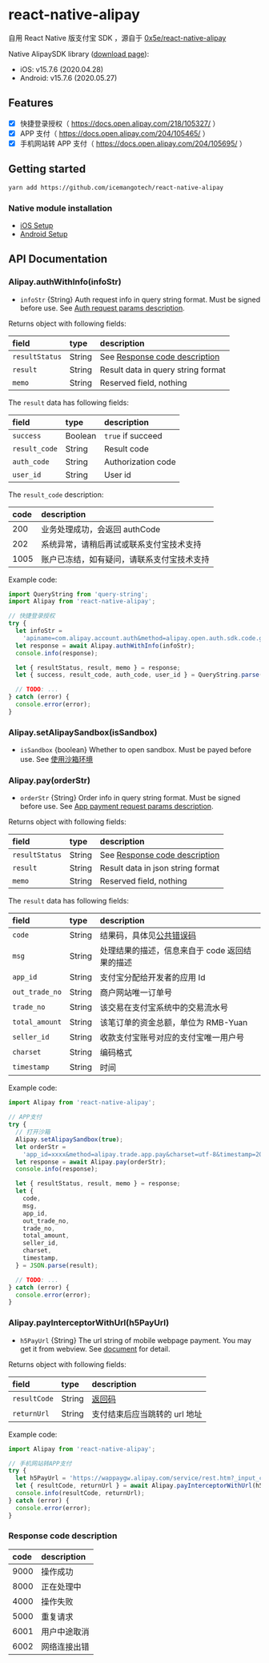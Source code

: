 # react-native-alipay

自用 React Native 版支付宝 SDK ，源自于 [0x5e/react-native-alipay](https://github.com/0x5e/react-native-alipay)

Native AlipaySDK library ([download page](https://docs.open.alipay.com/54/104509)):

- iOS: v15.7.6 (2020.04.28)
- Android: v15.7.6 (2020.05.27)

## Features

- [x] 快捷登录授权（ https://docs.open.alipay.com/218/105327/ ）
- [x] APP 支付（ https://docs.open.alipay.com/204/105465/ ）
- [x] 手机网站转 APP 支付（ https://docs.open.alipay.com/204/105695/ ）

## Getting started

```bash
yarn add https://github.com/icemangotech/react-native-alipay
```

### Native module installation

- [iOS Setup](./docs/ios-setup.md)
- [Android Setup](./docs/android-setup.md)

## API Documentation

### Alipay.authWithInfo(infoStr)

- `infoStr` {String} Auth request info in query string format. Must be signed before use. See [Auth request params description](https://docs.open.alipay.com/218/105327).

Returns object with following fields:

| field          | type   | description                                                 |
| :------------- | :----- | :---------------------------------------------------------- |
| `resultStatus` | String | See [Response code description](#response-code-description) |
| `result`       | String | Result data in query string format                          |
| `memo`         | String | Reserved field, nothing                                     |

The `result` data has following fields:

| field         | type    | description        |
| :------------ | :------ | :----------------- |
| `success`     | Boolean | `true` if succeed  |
| `result_code` | String  | Result code        |
| `auth_code`   | String  | Authorization code |
| `user_id`     | String  | User id            |

The `result_code` description:

| code | description                                |
| :--- | :----------------------------------------- |
| 200  | 业务处理成功，会返回 authCode              |
| 202  | 系统异常，请稍后再试或联系支付宝技术支持   |
| 1005 | 账户已冻结，如有疑问，请联系支付宝技术支持 |

Example code:

```javascript
import QueryString from 'query-string';
import Alipay from 'react-native-alipay';

// 快捷登录授权
try {
  let infoStr =
    'apiname=com.alipay.account.auth&method=alipay.open.auth.sdk.code.get&app_id=xxxx&app_name=mc&biz_type=openservice&pid=xxxx&product_id=APP_FAST_LOGIN&scope=kuaijie&target_id=xxxx&auth_type=AUTHACCOUNT&sign_type=RSA2&sign=xxxx'; // get from server, signed
  let response = await Alipay.authWithInfo(infoStr);
  console.info(response);

  let { resultStatus, result, memo } = response;
  let { success, result_code, auth_code, user_id } = QueryString.parse(result);

  // TODO: ...
} catch (error) {
  console.error(error);
}
```

### Alipay.setAlipaySandbox(isSandbox)

- `isSandbox` {boolean} Whether to open sandbox. Must be payed before use. See [使用沙箱环境](https://docs.open.alipay.com/200/105311)

### Alipay.pay(orderStr)

- `orderStr` {String} Order info in query string format. Must be signed before use. See [App payment request params description](https://docs.open.alipay.com/204/105465/).

Returns object with following fields:

| field          | type   | description                                                 |
| :------------- | :----- | :---------------------------------------------------------- |
| `resultStatus` | String | See [Response code description](#response-code-description) |
| `result`       | String | Result data in json string format                           |
| `memo`         | String | Reserved field, nothing                                     |

The `result` data has following fields:

| field          | type   | description                                                            |
| :------------- | :----- | :--------------------------------------------------------------------- |
| `code`         | String | 结果码，具体见[公共错误码](https://docs.open.alipay.com/common/105806) |
| `msg`          | String | 处理结果的描述，信息来自于 code 返回结果的描述                         |
| `app_id`       | String | 支付宝分配给开发者的应用 Id                                            |
| `out_trade_no` | String | 商户网站唯一订单号                                                     |
| `trade_no`     | String | 该交易在支付宝系统中的交易流水号                                       |
| `total_amount` | String | 该笔订单的资金总额，单位为 RMB-Yuan                                    |
| `seller_id`    | String | 收款支付宝账号对应的支付宝唯一用户号                                   |
| `charset`      | String | 编码格式                                                               |
| `timestamp`    | String | 时间                                                                   |

Example code:

```javascript
import Alipay from 'react-native-alipay';

// APP支付
try {
  // 打开沙箱
  Alipay.setAlipaySandbox(true);
  let orderStr =
    'app_id=xxxx&method=alipay.trade.app.pay&charset=utf-8&timestamp=2014-07-24 03:07:50&version=1.0&notify_url=https%3A%2F%2Fapi.xxx.com%2Fnotify&biz_content=%7B%22subject%22%3A%22%E5%A4%A7%E4%B9%90%E9%80%8F%22%2C%22out_trade_no%22%3A%22xxxx%22%2C%22total_amount%22%3A%229.00%22%2C%22product_code%22%3A%22QUICK_MSECURITY_PAY%22%7D&sign_type=RSA2&sign=xxxx'; // get from server, signed
  let response = await Alipay.pay(orderStr);
  console.info(response);

  let { resultStatus, result, memo } = response;
  let {
    code,
    msg,
    app_id,
    out_trade_no,
    trade_no,
    total_amount,
    seller_id,
    charset,
    timestamp,
  } = JSON.parse(result);

  // TODO: ...
} catch (error) {
  console.error(error);
}
```

### Alipay.payInterceptorWithUrl(h5PayUrl)

- `h5PayUrl` {String} The url string of mobile webpage payment. You may get it from webview. See [document](https://docs.open.alipay.com/204/105695/) for detail.

Returns object with following fields:

| field        | type   | description                          |
| :----------- | :----- | :----------------------------------- |
| `resultCode` | String | [返回码](#response-code-description) |
| `returnUrl`  | String | 支付结束后应当跳转的 url 地址        |

Example code:

```javascript
import Alipay from 'react-native-alipay';

// 手机网站转APP支付
try {
  let h5PayUrl = 'https://wappaygw.alipay.com/service/rest.htm?_input_charset=utf-8&format=xml&partner=xxxx&req_data=%3Cauth_and_execute_req%3E%3Crequest_token%3Exxxx%3C%2Frequest_token%3E%3C%2Fauth_and_execute_req%3E&sec_id=MD5&service=alipay.wap.auth.authAndExecute&v=2.0&sign=xxxx'; // get from webview, signed
  let { resultCode, returnUrl } = await Alipay.payInterceptorWithUrl(h5PayUrl);
  console.info(resultCode, returnUrl);
} catch (error) {
  console.error(error);
}
```

### Response code description

| code | description  |
| :--- | :----------- |
| 9000 | 操作成功     |
| 8000 | 正在处理中   |
| 4000 | 操作失败     |
| 5000 | 重复请求     |
| 6001 | 用户中途取消 |
| 6002 | 网络连接出错 |
